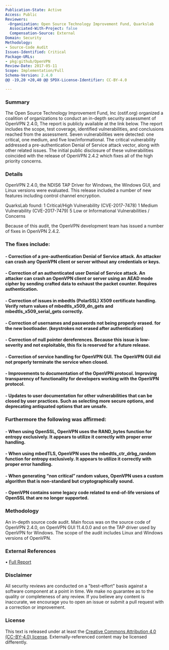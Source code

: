 ```yaml
---
Publication-State: Active
Access: Public
Reviewers:
 -Organization: Open Source Technology Improvement Fund, Quarkslab
  Associated-With-Project: false
  Compensation-Source: External
Domain: Security
Methodology: 
- Source-Code Audit
Issues-Identified: Critical
Package-URLs:
- pkg:github/OpenVPN
Review-Date: 2017-05-11
Scope: Implementation/Full
Schema-Version: 2.4.0
@@ -19,20 +20,40 @@ SPDX-License-Identifier: CC-BY-4.0

---
```


### Summary

The Open Source Technology Improvement Fund, Inc (ostif.org) organized a coalition of organizations to conduct an in-depth security assessment of OpenVPN 2.4.0, The report is publicly available at the link below. The report includes the scope, test coverage, identified vulnerabilities, and conclusions reached from the assessment. Seven vulnerabilities were detected: one critical, one medium, and five low/informational. The critical vulnerability addressed a pre-authentication Denial of Service attack vector, along with other related issues. The initial public disclosure of these vulnerabilities coincided with the release of OpenVPN 2.4.2 which fixes all of the high priority concerns. 

### Details

OpenVPN 2.4.0, the NDIS6 TAP Driver for Windows, the Windows GUI, and Linux versions were evaluated. This release included a number of new features including control channel encryption.

QuarksLab found:
1 Critical/High Vulnerability (CVE-2017-7478)
1 Medium Vulnerability (CVE-2017-7479)
5 Low or Informational Vulnerabilities / Concerns

Because of this audit, the OpenVPN development team has issued a number of fixes in OpenVPN 2.4.2.

### The fixes include:

#### - Correction of a pre-authentication Denial of Service attack. An attacker can crash any OpenVPN client or server without any credentials or keys.
#### - Correction of an authenticated user Denial of Service attack. An attacker can crash an OpenVPN client or server using an AEAD mode cipher by sending crafted data to exhaust the packet counter. Requires authentication.
#### - Correction of issues in mbedtls (PolarSSL) X509 certificate handling. Verify return values of mbedtls_x509_dn_gets and mbedtls_x509_serial_gets correctly.
#### - Correction of usernames and passwords not being properly erased. for the new bootloader. (keystrokes not erased after authentication)
#### - Correction of null pointer dereferences. Because this issue is low-severity and not exploitable, this fix is reserved for a future release.
#### - Correction of service handling for OpenVPN GUI. The OpenVPN GUI did not properly terminate the service when closed.
#### - Improvements to documentation of the OpenVPN protocol. Improving transparency of functionality for developers working with the OpenVPN protocol.
#### - Updates to user documentation for other vulnerabilities that can be closed by user practices. Such as selecting more secure options, and deprecating antiquated options that are unsafe.

### Furthermore the following was affirmed:

#### - When using OpenSSL, OpenVPN uses the RAND_bytes function for entropy exclusively. It appears to utilize it correctly with proper error handling.
#### - When using mbedTLS, OpenVPN uses the mbedtls_ctr_drbg_random function for entropy exclusively. It appears to utilize it correctly with proper error handling.
#### - When generating “non critical” random values, OpenVPN uses a custom algorithm that is non-standard but cryptographically sound.
#### - OpenVPN contains some legacy code related to end-of-life versions of OpenSSL that are no longer supported.



### Methodology

An in-depth source code audit.  Main focus was on the source code of OpenVPN 2.4.0, on OpenVPN GUI 11.4.0.0 and on
the TAP driver used by OpenVPN for Windows. The scope of the audit includes Linux and Windows versions of OpenVPN.

### External References

• [Full Report](https://ostif.org/wp-content/uploads/2017/05/OpenVPN1.2final.pdf)  


### Disclaimer

All security reviews are conducted on a "best-effort" basis against a software
component at a point in time. We make no guarantee as to the quality or completeness
of any review. If you believe any content is inaccurate, we encourage you to open
an issue or submit a pull request with a correction or improvement.

### License

This text is released under at least the
[Creative Commons Attribution 4.0 (CC-BY-4.0) license](https://creativecommons.org/licenses/by/4.0/legalcode.txt).
Externally-referenced content may be licensed differently.
